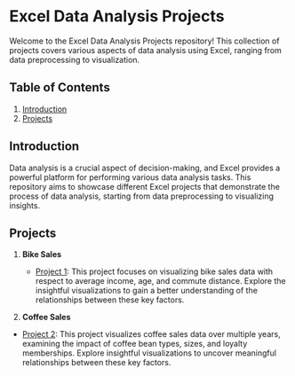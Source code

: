 # Excel Data Analysis Projects

Welcome to the Excel Data Analysis Projects repository! This collection of projects covers various aspects of data analysis using Excel, ranging from data preprocessing to visualization.

## Table of Contents

1. [Introduction](#introduction)
2. [Projects](#projects)


## Introduction

Data analysis is a crucial aspect of decision-making, and Excel provides a powerful platform for performing various data analysis tasks. This repository aims to showcase different Excel projects that demonstrate the process of data analysis, starting from data preprocessing to visualizing insights.

## Projects

1. **Bike Sales**
   - [Project 1](https://github.com/ronaldgooh/excel-projects/blob/main/Full%20Project%20in%20Excel%20-%20Bike%20Sales.xlsx): This project focuses on visualizing bike sales data with respect to average income, age, and commute distance. Explore the insightful visualizations to gain a better understanding of the relationships between these key factors.
  
2. **Coffee Sales**
  
- [Project 2](https://github.com/ronaldgooh/excel-projects/blob/main/coffeeOrdersData.xlsx): This project visualizes coffee sales data over multiple years, examining the impact of coffee bean types, sizes, and loyalty memberships. Explore insightful visualizations to uncover meaningful relationships between these key factors.



